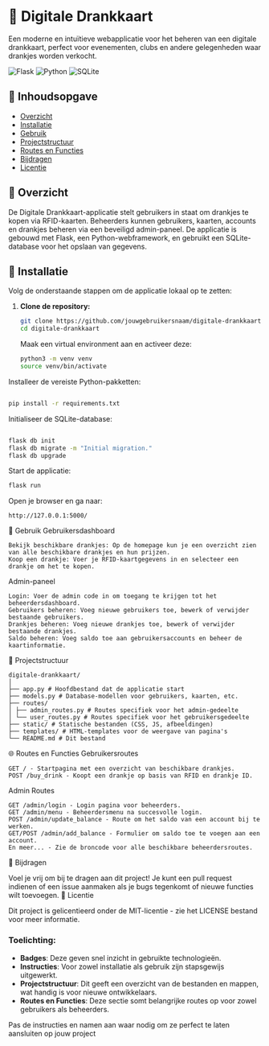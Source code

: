 # 🍻 Digitale Drankkaart

Een moderne en intuïtieve webapplicatie voor het beheren van een digitale drankkaart, perfect voor evenementen, clubs en andere gelegenheden waar drankjes worden verkocht.

![Flask](https://img.shields.io/badge/Flask-2.0.3-blue.svg) ![Python](https://img.shields.io/badge/Python-3.10-green.svg) ![SQLite](https://img.shields.io/badge/SQLite-3.35.4-blue.svg)

## 📜 Inhoudsopgave

- [Overzicht](#overzicht)
- [Installatie](#installatie)
- [Gebruik](#gebruik)
- [Projectstructuur](#projectstructuur)
- [Routes en Functies](#routes-en-functies)
- [Bijdragen](#bijdragen)
- [Licentie](#licentie)

## 📝 Overzicht

De Digitale Drankkaart-applicatie stelt gebruikers in staat om drankjes te kopen via RFID-kaarten. Beheerders kunnen gebruikers, kaarten, accounts en drankjes beheren via een beveiligd admin-paneel. De applicatie is gebouwd met Flask, een Python-webframework, en gebruikt een SQLite-database voor het opslaan van gegevens.

## 🚀 Installatie

Volg de onderstaande stappen om de applicatie lokaal op te zetten:

1. **Clone de repository:**

   ```bash
   git clone https://github.com/jouwgebruikersnaam/digitale-drankkaart.git
   cd digitale-drankkaart
   ```

   Maak een virtual environment aan en activeer deze:

   ```bash
   python3 -m venv venv
   source venv/bin/activate
   ```

Installeer de vereiste Python-pakketten:

```bash

pip install -r requirements.txt
```

Initialiseer de SQLite-database:

```bash

flask db init
flask db migrate -m "Initial migration."
flask db upgrade
```

Start de applicatie:

```bash
flask run
```

Open je browser en ga naar:

    http://127.0.0.1:5000/

📖 Gebruik
Gebruikersdashboard

    Bekijk beschikbare drankjes: Op de homepage kun je een overzicht zien van alle beschikbare drankjes en hun prijzen.
    Koop een drankje: Voer je RFID-kaartgegevens in en selecteer een drankje om het te kopen.

Admin-paneel

    Login: Voer de admin code in om toegang te krijgen tot het beheerdersdashboard.
    Gebruikers beheren: Voeg nieuwe gebruikers toe, bewerk of verwijder bestaande gebruikers.
    Drankjes beheren: Voeg nieuwe drankjes toe, bewerk of verwijder bestaande drankjes.
    Saldo beheren: Voeg saldo toe aan gebruikersaccounts en beheer de kaartinformatie.

📂 Projectstructuur

```plaintext
digitale-drankkaart/
│
├── app.py # Hoofdbestand dat de applicatie start
├── models.py # Database-modellen voor gebruikers, kaarten, etc.
├── routes/
│ ├── admin_routes.py # Routes specifiek voor het admin-gedeelte
│ └── user_routes.py # Routes specifiek voor het gebruikersgedeelte
├── static/ # Statische bestanden (CSS, JS, afbeeldingen)
├── templates/ # HTML-templates voor de weergave van pagina's
└── README.md # Dit bestand
```

🌐 Routes en Functies
Gebruikersroutes

    GET / - Startpagina met een overzicht van beschikbare drankjes.
    POST /buy_drink - Koopt een drankje op basis van RFID en drankje ID.

Admin Routes

    GET /admin/login - Login pagina voor beheerders.
    GET /admin/menu - Beheerdersmenu na succesvolle login.
    POST /admin/update_balance - Route om het saldo van een account bij te werken.
    GET/POST /admin/add_balance - Formulier om saldo toe te voegen aan een account.
    En meer... - Zie de broncode voor alle beschikbare beheerdersroutes.

🤝 Bijdragen

Voel je vrij om bij te dragen aan dit project! Je kunt een pull request indienen of een issue aanmaken als je bugs tegenkomt of nieuwe functies wilt toevoegen.
📜 Licentie

Dit project is gelicentieerd onder de MIT-licentie - zie het LICENSE bestand voor meer informatie.

### Toelichting:

- **Badges**: Deze geven snel inzicht in gebruikte technologieën.
- **Instructies**: Voor zowel installatie als gebruik zijn stapsgewijs uitgewerkt.
- **Projectstructuur**: Dit geeft een overzicht van de bestanden en mappen, wat handig is voor nieuwe ontwikkelaars.
- **Routes en Functies**: Deze sectie somt belangrijke routes op voor zowel gebruikers als beheerders.

Pas de instructies en namen aan waar nodig om ze perfect te laten aansluiten op jouw project
